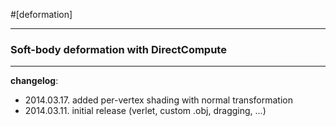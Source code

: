 #[deformation]
***

### Soft-body deformation with DirectCompute

***

**changelog**:

* 2014.03.17. added per-vertex shading with normal transformation
* 2014.03.11. initial release (verlet, custom .obj, dragging, ...)
